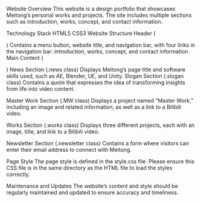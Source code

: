 Website Overview This website is a design portfolio that showcases Meitong’s personal works and projects. The site includes multiple sections such as introduction, works, concept, and contact information.

Technology Stack HTML5 CSS3 Website Structure Header (

) Contains a menu button, website title, and navigation bar, with four links in the navigation bar: introduction, works, concept, and contact information.
Main Content (

) News Section (.news class) Displays Meitong’s page title and software skills used, such as AE, Blender, UE, and Unity.
Slogan Section (.slogan class) Contains a quote that expresses the idea of transforming insights from life into video content.

Master Work Section (.MW class) Displays a project named “Master Work,” including an image and related information, as well as a link to a Bilibili video.

Works Section (.works class) Displays three different projects, each with an image, title, and link to a Bilibili video.

Newsletter Section (.newsletter class) Contains a form where visitors can enter their email address to connect with Meitong.

Page Style The page style is defined in the style.css file. Please ensure this CSS file is in the same directory as the HTML file to load the styles correctly.

Maintenance and Updates The website’s content and style should be regularly maintained and updated to ensure accuracy and timeliness.

